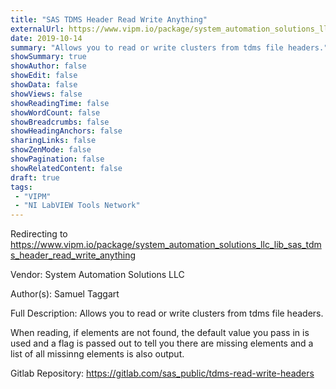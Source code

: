 ```yaml
---
title: "SAS TDMS Header Read Write Anything"
externalUrl: https://www.vipm.io/package/system_automation_solutions_llc_lib_sas_tdms_header_read_write_anything
date: 2019-10-14
summary: "Allows you to read or write clusters from tdms file headers."
showSummary: true
showAuthor: false
showEdit: false
showData: false
showViews: false
showReadingTime: false
showWordCount: false
showBreadcrumbs: false
showHeadingAnchors: false
sharingLinks: false
showZenMode: false
showPagination: false
showRelatedContent: false
draft: true
tags:
 - "VIPM"
 - "NI LabVIEW Tools Network"
---
```


Redirecting to https://www.vipm.io/package/system_automation_solutions_llc_lib_sas_tdms_header_read_write_anything

Vendor: System Automation Solutions LLC

Author(s): Samuel Taggart
 
Full Description:
Allows you to read or write clusters from tdms file headers.  

When reading, if elements are not found, the default value you pass in is used and a flag is passed out to tell you there are missing elements and a list of all missinng elements is also output.

Gitlab Repository: https://gitlab.com/sas_public/tdms-read-write-headers